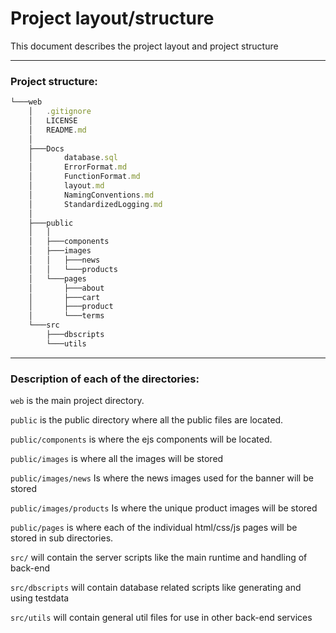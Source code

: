 # Project layout/structure

This document describes the project layout and project structure

---

### Project structure:

```typescript
└───web
    │   .gitignore
    │   LICENSE
    │   README.md
    │
    ├───Docs
    │       database.sql
    │       ErrorFormat.md
    │       FunctionFormat.md
    │       layout.md
    │       NamingConventions.md
    │       StandardizedLogging.md
    │
    ├───public
    │   │
    │   ├───components
    │   ├───images
    │   │   ├───news
    │   │   └───products
    │   └───pages
    │       ├───about
    │       ├───cart
    │       ├───product
    │       └───terms
    └───src
        ├───dbscripts
        └───utils
```

---

### Description of each of the directories:

``` web ``` is the main project directory.

``` public ``` is the public directory where all the public files are located.

``` public/components ``` is where the ejs components will be located.

``` public/images ``` is where all the images will be stored

``` public/images/news ``` Is where the news images used for the banner will be stored

``` public/images/products ``` Is where the unique product images will be stored

``` public/pages ``` is where each of the individual html/css/js pages will be stored in sub directories.

``` src/ ``` will contain the server scripts like the main runtime and handling of back-end

``` src/dbscripts ``` will contain database related scripts like generating and using testdata

``` src/utils ``` will contain general util files for use in other back-end services